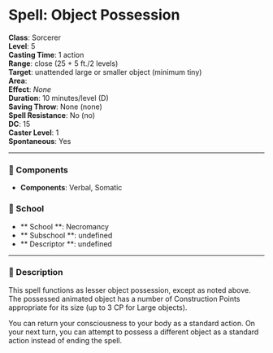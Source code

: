 
# Spell: Object Possession
**Class**: Sorcerer  
**Level**: 5  
**Casting Time**: 1 action  
**Range**: close (25 + 5 ft./2 levels)  
**Target**: unattended large or smaller object (minimum tiny)  
**Area**:   
**Effect**: _None_  
**Duration**: 10 minutes/level (D)  
**Saving Throw**: None (none)  
**Spell Resistance**: No (no)  
**DC**: 15  
**Caster Level**: 1  
**Spontaneous**: Yes

---

### 🔮 Components
- **Components**: Verbal, Somatic

### 🏫 School
- ** School **: Necromancy
- ** Subschool **: undefined
- ** Descriptor **: undefined
---

### 📜 Description
This spell functions as lesser object possession, except as noted above. The possessed animated object has a number of Construction Points appropriate for its size (up to 3 CP for Large objects).

You can return your consciousness to your body as a standard action. On your next turn, you can attempt to possess a different object as a standard action instead of ending the spell.
